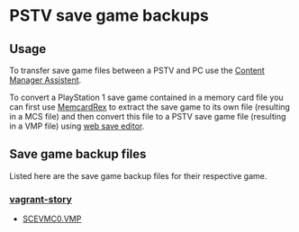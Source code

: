 # PSTV save game backups

## Usage
To transfer save game files between a PSTV and PC use the [Content Manager Assistent](http://cma.dl.playstation.net/cma/win/gb/index.html).

To convert a PlayStation 1 save game contained in a memory card file you can first use [MemcardRex](https://github.com/ShendoXT/memcardrex) to extract the save game to its own file (resulting in a MCS file) and then convert this file to a PSTV save game file (resulting in a VMP file) using [web save editor](https://web.save-editor.com/tool/wse_ps1_save_converter.html).

## Save game backup files
Listed here are the save game backup files for their respective game.

### [vagrant-story](vagrant-story/)
- [SCEVMC0.VMP](vagrant-story/SCEVMC0.VMP)
